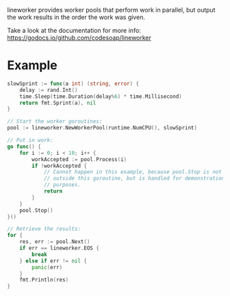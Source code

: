lineworker provides worker pools that perform work in parallel, but
output the work results in the order the work was given.

Take a look at the documentation for more info: https://godocs.io/github.com/codesoap/lineworker

# Example
```go
slowSprint := func(a int) (string, error) {
	delay := rand.Int()
	time.Sleep(time.Duration(delay%6) * time.Millisecond)
	return fmt.Sprint(a), nil
}

// Start the worker goroutines:
pool := lineworker.NewWorkerPool(runtime.NumCPU(), slowSprint)

// Put in work:
go func() {
	for i := 0; i < 10; i++ {
		workAccepted := pool.Process(i)
		if !workAccepted {
			// Cannot happen in this example, because pool.Stop is not called
			// outside this goroutine, but is handled for demonstration
			// purposes.
			return
		}
	}
	pool.Stop()
}()

// Retrieve the results:
for {
	res, err := pool.Next()
	if err == lineworker.EOS {
		break
	} else if err != nil {
		panic(err)
	}
	fmt.Println(res)
}
```

